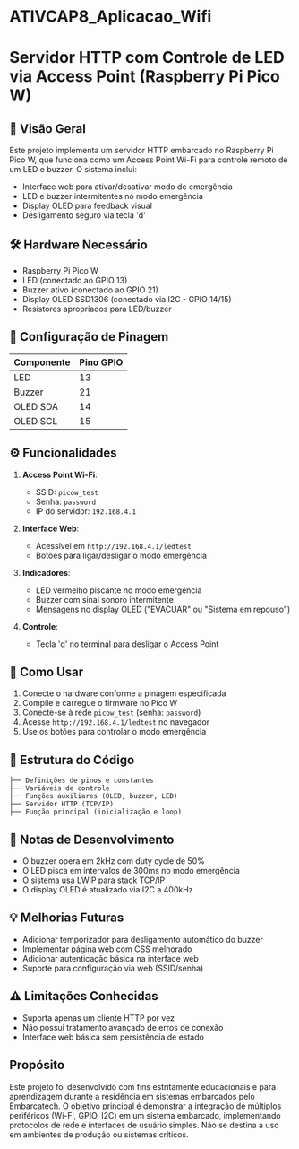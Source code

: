 # ATIVCAP8_Aplicacao_Wifi

# Servidor HTTP com Controle de LED via Access Point (Raspberry Pi Pico W)

## 📌 Visão Geral
Este projeto implementa um servidor HTTP embarcado no Raspberry Pi Pico W, que funciona como um Access Point Wi-Fi para controle remoto de um LED e buzzer. O sistema inclui:
- Interface web para ativar/desativar modo de emergência
- LED e buzzer intermitentes no modo emergência
- Display OLED para feedback visual
- Desligamento seguro via tecla 'd'

## 🛠️ Hardware Necessário
- Raspberry Pi Pico W
- LED (conectado ao GPIO 13)
- Buzzer ativo (conectado ao GPIO 21)
- Display OLED SSD1306 (conectado via I2C - GPIO 14/15)
- Resistores apropriados para LED/buzzer

## 🔌 Configuração de Pinagem
| Componente | Pino GPIO |
|------------|----------|
| LED        | 13       |
| Buzzer     | 21       |
| OLED SDA   | 14       |
| OLED SCL   | 15       |

## ⚙️ Funcionalidades
1. **Access Point Wi-Fi**:
   - SSID: `picow_test`
   - Senha: `password`
   - IP do servidor: `192.168.4.1`

2. **Interface Web**:
   - Acessível em `http://192.168.4.1/ledtest`
   - Botões para ligar/desligar o modo emergência

3. **Indicadores**:
   - LED vermelho piscante no modo emergência
   - Buzzer com sinal sonoro intermitente
   - Mensagens no display OLED ("EVACUAR" ou "Sistema em repouso")

4. **Controle**:
   - Tecla 'd' no terminal para desligar o Access Point

## 🚀 Como Usar
1. Conecte o hardware conforme a pinagem especificada
2. Compile e carregue o firmware no Pico W
3. Conecte-se à rede `picow_test` (senha: `password`)
4. Acesse `http://192.168.4.1/ledtest` no navegador
5. Use os botões para controlar o modo emergência

## 🧩 Estrutura do Código
```
├── Definições de pinos e constantes
├── Variáveis de controle
├── Funções auxiliares (OLED, buzzer, LED)
├── Servidor HTTP (TCP/IP)
├── Função principal (inicialização e loop)
```

## 📝 Notas de Desenvolvimento
- O buzzer opera em 2kHz com duty cycle de 50%
- O LED pisca em intervalos de 300ms no modo emergência
- O sistema usa LWIP para stack TCP/IP
- O display OLED é atualizado via I2C a 400kHz

## 💡 Melhorias Futuras
- Adicionar temporizador para desligamento automático do buzzer
- Implementar página web com CSS melhorado
- Adicionar autenticação básica na interface web
- Suporte para configuração via web (SSID/senha)

## ⚠️ Limitações Conhecidas
- Suporta apenas um cliente HTTP por vez
- Não possui tratamento avançado de erros de conexão
- Interface web básica sem persistência de estado

## Propósito

Este projeto foi desenvolvido com fins estritamente educacionais e para aprendizagem durante a residência em sistemas embarcados pelo Embarcatech. O objetivo principal é demonstrar a integração de múltiplos periféricos (Wi-Fi, GPIO, I2C) em um sistema embarcado, implementando protocolos de rede e interfaces de usuário simples. Não se destina a uso em ambientes de produção ou sistemas críticos.
